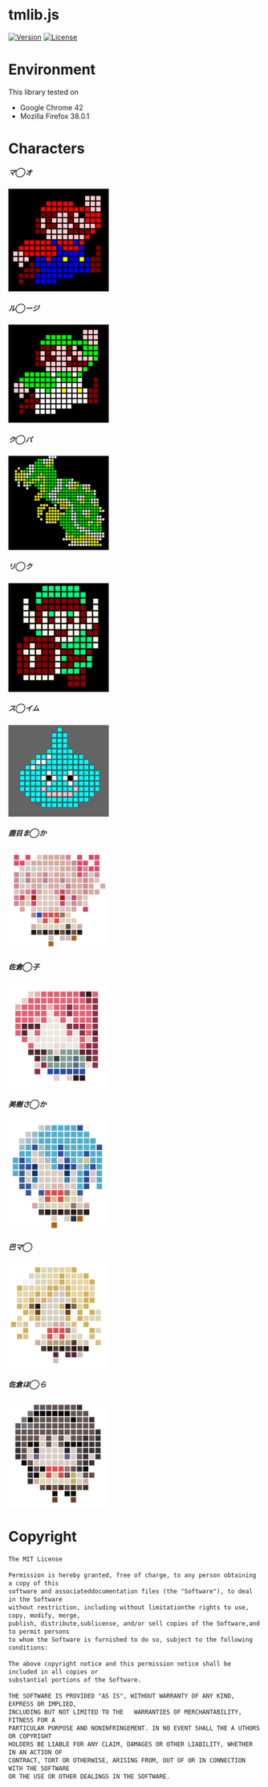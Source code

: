 # tmlib.js
[![Version](https://img.shields.io/badge/version-v0.5.0-blue.svg?style=flat)](http://phi-jp.github.io/tmlib.js)
[![License](https://img.shields.io/badge/license-MIT-lightgrey.svg?style=flat)](http://opensource.org/licenses/MIT)

# Environment
This library tested on
- Google Chrome 42
- Mozilla Firefox 38.0.1

# Characters

##### マ◯オ

<img src="./Raw/images/mario.png" width="200" alt="mario">

##### ル◯ージ

<img src="./Raw/images/luigi.png" width="200" alt="luigi">

##### ク◯パ

<img src="./Raw/images/koopa.png" width="200" alt="koopa">

##### リ◯ク

<img src="./Raw/images/link.png" width="200" alt="link">

##### ス◯イム

<img src="./Raw/images/slime.png" width="200" alt="slime">

##### 鹿目ま◯か

<img src="./Raw/images/madomagi1.png" width="200" alt="madomagi1">

##### 佐倉◯子

<img src="./Raw/images/madomagi2.png" width="200" alt="madomagi2">

##### 美樹さ◯か

<img src="./Raw/images/madomagi3.png" width="200" alt="madomagi3">

##### 巴マ◯

<img src="./Raw/images/madomagi4.png" width="200" alt="madomagi4">

##### 佐倉ほ◯ら

<img src="./Raw/images/madomagi5.png" width="200" alt="madomagi5">

# Copyright
    The MIT License

    Permission is hereby granted, free of charge, to any person obtaining a copy of this
    software and associateddocumentation files (the "Software"), to deal in the Software
    without restriction, including without limitationthe rights to use, copy, modify, merge,
    publish, distribute,sublicense, and/or sell copies of the Software,and to permit persons
    to whom the Software is furnished to do so, subject to the following conditions:

    The above copyright notice and this permission notice shall be included in all copies or 
    substantial portions of the Software.

    THE SOFTWARE IS PROVIDED "AS IS", WITHOUT WARRANTY OF ANY KIND, EXPRESS OR IMPLIED, 
    INCLUDING BUT NOT LIMITED TO THE   WARRANTIES OF MERCHANTABILITY, FITNESS FOR A
    PARTICULAR PURPOSE AND NONINFRINGEMENT. IN NO EVENT SHALL THE A UTHORS OR COPYRIGHT
    HOLDERS BE LIABLE FOR ANY CLAIM, DAMAGES OR OTHER LIABILITY, WHETHER IN AN ACTION OF
    CONTRACT, TORT OR OTHERWISE, ARISING FROM, OUT OF OR IN CONNECTION WITH THE SOFTWARE
    OR THE USE OR OTHER DEALINGS IN THE SOFTWARE.
